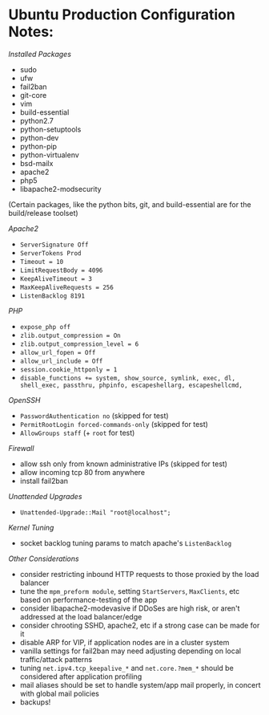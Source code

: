 # Ubuntu Production Configuration Notes:

*Installed Packages*
- sudo
- ufw
- fail2ban
- git-core
- vim
- build-essential
- python2.7
- python-setuptools
- python-dev
- python-pip
- python-virtualenv
- bsd-mailx
- apache2
- php5
- libapache2-modsecurity

(Certain packages, like the python bits, git, and build-essential are for the build/release toolset)


*Apache2*
- `ServerSignature Off`
- `ServerTokens Prod`
- `Timeout = 10`
- `LimitRequestBody = 4096`
- `KeepAliveTimeout = 3`
- `MaxKeepAliveRequests = 256`
- `ListenBacklog 8191`

*PHP*
- `expose_php off`
- `zlib.output_compression = On`
- `zlib.output_compression_level = 6`
- `allow_url_fopen = Off`
- `allow_url_include = Off`
- `session.cookie_httponly = 1`
- `disable_functions += system, show_source, symlink, exec, dl, shell_exec, passthru, phpinfo, escapeshellarg, escapeshellcmd,`

*OpenSSH*
- `PasswordAuthentication no`  (skipped for test)
- `PermitRootLogin forced-commands-only` (skipped for test)
- `AllowGroups staff` (+ `root` for test)

*Firewall*
- allow ssh only from known administrative IPs (skipped for test)
- allow incoming tcp 80 from anywhere
- install fail2ban


*Unattended Upgrades*
- `Unattended-Upgrade::Mail "root@localhost";`

*Kernel Tuning*
- socket backlog tuning params to match apache's `ListenBacklog`

*Other Considerations*
- consider restricting inbound HTTP requests to those proxied by the load balancer
- tune the `mpm_preform module`, setting `StartServers`, `MaxClients`, etc based on performance-testing of the app
- consider libapache2-modevasive if DDoSes are high risk, or aren't addressed at the load balancer/edge
- consider chrooting SSHD, apache2, etc if a strong case can be made for it
- disable ARP for VIP, if application nodes are in a cluster system
- vanilla settings for fail2ban may need adjusting depending on local traffic/attack patterns
- tuning `net.ipv4.tcp_keepalive_*` and `net.core.?mem_*` should be considered after application profiling
- mail aliases should be set to handle system/app mail properly, in concert with global mail policies
- backups!
